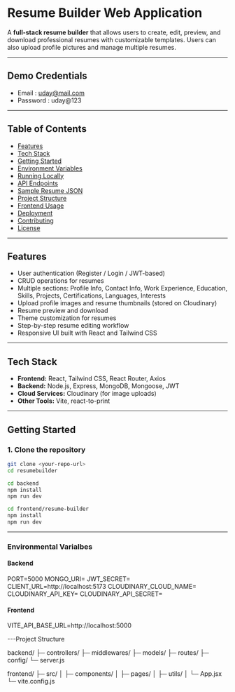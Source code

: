 # Resume Builder Web Application

A **full-stack resume builder** that allows users to create, edit, preview, and download professional resumes with customizable templates. Users can also upload profile pictures and manage multiple resumes.

---

## Demo Credentials

- Email : uday@mail.com
- Password : uday@123

---

## Table of Contents

- [Features](#features)  
- [Tech Stack](#tech-stack)  
- [Getting Started](#getting-started)  
- [Environment Variables](#environment-variables)  
- [Running Locally](#running-locally)  
- [API Endpoints](#api-endpoints)  
- [Sample Resume JSON](#sample-resume-json)  
- [Project Structure](#project-structure)  
- [Frontend Usage](#frontend-usage)  
- [Deployment](#deployment)  
- [Contributing](#contributing)  
- [License](#license)  

---

## Features

- User authentication (Register / Login / JWT-based)  
- CRUD operations for resumes  
- Multiple sections: Profile Info, Contact Info, Work Experience, Education, Skills, Projects, Certifications, Languages, Interests  
- Upload profile images and resume thumbnails (stored on Cloudinary)  
- Resume preview and download  
- Theme customization for resumes  
- Step-by-step resume editing workflow  
- Responsive UI built with React and Tailwind CSS  

---

## Tech Stack

- **Frontend:** React, Tailwind CSS, React Router, Axios  
- **Backend:** Node.js, Express, MongoDB, Mongoose, JWT  
- **Cloud Services:** Cloudinary (for image uploads)  
- **Other Tools:** Vite, react-to-print  


---

## Getting Started

### 1. Clone the repository

```bash
git clone <your-repo-url>
cd resumebuilder

cd backend
npm install
npm run dev

cd frontend/resume-builder
npm install
npm run dev
```

---

### Environmental Varialbes

#### Backend

PORT=5000
MONGO_URI=<your-mongodb-uri>
JWT_SECRET=<your-jwt-secret>
CLIENT_URL=http://localhost:5173
CLOUDINARY_CLOUD_NAME=<your-cloudinary-cloud-name>
CLOUDINARY_API_KEY=<your-cloudinary-api-key>
CLOUDINARY_API_SECRET=<your-cloudinary-api-secret>

#### Frontend

VITE_API_BASE_URL=http://localhost:5000


---Project Structure

backend/
 ├─ controllers/
 ├─ middlewares/
 ├─ models/
 ├─ routes/
 ├─ config/
 └─ server.js

frontend/
 ├─ src/
 │   ├─ components/
 │   ├─ pages/
 │   ├─ utils/
 │   └─ App.jsx
 └─ vite.config.js

